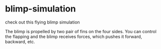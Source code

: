 # blimp-simulation
check out this flying blimp simulation

The blimp is propelled by two pair of fins on the four sides. You can control the flapping and the blimp receives forces, which pushes it forward, backward, etc. 
